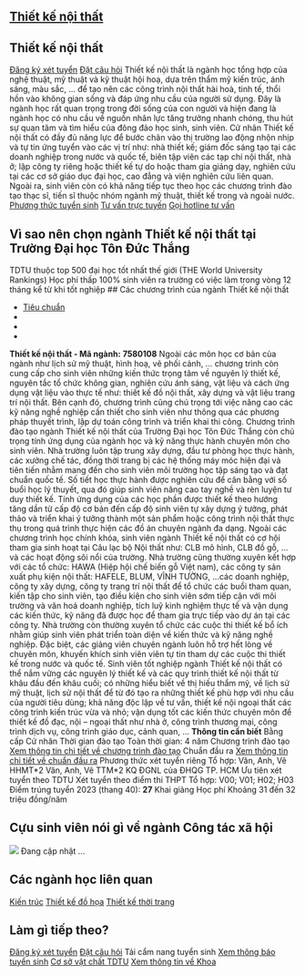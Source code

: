
## [Thiết kế nội thất](/dai-hoc/nganh-hoc/thiet-ke-noi-that)
## Thiết kế nội thất
[Đăng ký xét tuyển](https://xettuyen.tdtu.edu.vn) 
[Đặt câu hỏi](../../../../) Thiết kế nội thất là ngành học tổng hợp của nghệ thuật, mỹ thuật và kỹ thuật
hội hoạ, dựa trên thẩm mỹ kiến trúc, ánh sáng, màu sắc, … để tạo nên các công
trình nội thất hài hoà, tinh tế, thổi hồn vào không gian sống và đáp ứng nhu cầu
của người sử dụng. Đây là ngành học rất quan trọng trong đời sống của con người
và hiện đang là ngành học có nhu cầu về nguồn nhân lực tăng trưởng nhanh chóng,
thu hút sự quan tâm và tìm hiểu của đông đảo học sinh, sinh viên. Cử nhân Thiết kế nội thất có đầy đủ năng lực để bước chân vào thị trường lao
động nhộn nhịp và tự tin ứng tuyển vào các vị trí như: nhà thiết kế; giám đốc
sáng tạo tại các doanh nghiệp trong nước và quốc tế, biên tập viên các tạp chí
nội thất, nhà ở; lập công ty riêng hoặc thiết kế tự do hoặc tham gia giảng dạy,
nghiên cứu tại các cơ sở giáo dục đại học, cao đẳng và viện nghiên cứu liên
quan. Ngoài ra, sinh viên còn có khả năng tiếp tục theo học các chương trình đào
tạo thạc sĩ, tiến sĩ thuộc nhóm ngành mỹ thuật, thiết kế trong và ngoài nước.
[Phương thức tuyển sinh](../../../../dai-hoc/tuyen-sinh/phuong-thuc-2024) 
[Tư vấn trực tuyến](https://www.facebook.com/tuyensinhtdtu) 
[Gọi hotline tư vấn](../../../../hoc-tai-tdtu/ho-tro-sinh-vien) 
## Vì sao nên chọn ngành Thiết kế nội thất tại Trường Đại học Tôn Đức Thắng
 TDTU thuộc top 500 đại học tốt nhất thế giới (THE World University Rankings) Học phí thấp 100% sinh viên ra trường có việc làm trong vòng 12 tháng kể từ khi tốt nghiệp ## Các chương trình của ngành Thiết kế nội thất
* [Tiêu chuẩn](#tab-2rhzz-1)
* 
* 
* 
**Thiết kế nội thất - Mã ngành:** 
**7580108** Ngoài các môn học cơ bản của ngành như lịch sử mỹ thuật, hình hoạ, vẽ phối
cảnh, … chương trình còn cung cấp cho sinh viên những kiến thức trọng tâm về
nguyên lý thiết kế, nguyên tắc tổ chức không gian, nghiên cứu ánh sáng, vật liệu
và cách ứng dụng vật liệu vào thực tế như: thiết kế đồ nội thất, xây dựng và vật
liệu trang trí nội thất. Bên cạnh đó, chương trình cũng chú trọng tới việc nâng
cao các kỹ năng nghề nghiệp cần thiết cho sinh viên như thông qua các phương
pháp thuyết trình, lập dự toán công trình và triển khai thi công. Chương trình đào tạo ngành Thiết kế nội thất của Trường Đại học Tôn Đức Thắng
còn chú trọng tính ứng dụng của ngành học và kỹ năng thực hành chuyên môn cho
sinh viên. Nhà trường luôn tập trung xây dựng, đầu tư phòng học thực hành, các
xưởng chế tác, đồng thời trang bị các hệ thống máy móc hiện đại và tiên tiến
nhằm mang đến cho sinh viên môi trường học tập sáng tạo và đạt chuẩn quốc tế. Số
tiết học thực hành được nghiên cứu để cân bằng với số buổi học lý thuyết, qua đó
giúp sinh viên nâng cao tay nghề và rèn luyện tư duy thiết kế. Tính ứng dụng của các học phần được thiết kế theo hướng tăng dần từ cấp độ cơ
bản đến cấp độ sinh viên tự xây dựng ý tưởng, phát thảo và triển khai ý tưởng
thành một sản phẩm hoặc công trình nội thất thực thụ trong quá trình thực hiện
các đồ án chuyên ngành đa dạng. Ngoài các chương trình học chính khóa, sinh viên ngành Thiết kế nội thất có cơ
hội tham gia sinh hoạt tại Câu lạc bộ Nội thất như: CLB mô hình, CLB đồ gỗ, … và
các hoạt động sôi nổi của trường. Nhà trường cũng thường xuyên kết hợp với các
tổ chức: HAWA (Hiệp hội chế biến gỗ Việt nam), các công ty sản xuất phụ kiện nội
thất: HAFELE, BLUM, VĨNH TƯỜNG, …các doanh nghiệp, công ty xây dựng, công ty
trang trí nội thất để tổ chức các buổi tham quan, kiến tập cho sinh viên, tạo
điều kiện cho sinh viên sớm tiếp cận với môi trường và văn hoá doanh nghiệp,
tích luỹ kinh nghiệm thực tế và vận dụng các kiến thức, kỹ năng đã được học để
tham gia trực tiếp vào dự án tại các công ty. Nhà trường còn thường xuyên tổ chức các cuộc thi thiết kế bổ ích nhằm giúp
sinh viên phát triển toàn diện về kiến thức và kỹ năng nghề nghiệp. Đặc biệt,
các giảng viên chuyên ngành luôn hỗ trợ hết lòng về chuyên môn, khuyến khích
sinh viên viên tự tin tham dự các cuộc thi thiết kế trong nước và quốc tế. Sinh viên tốt nghiệp ngành Thiết kế nội thất có thể nắm vững các nguyên lý
thiết kế và các quy trình thiết kế nội thất từ khâu đầu đến khâu cuối; có những
hiểu biết về thị hiếu thẩm mỹ, về lịch sử mỹ thuật, lịch sử nội thất để từ đó
tạo ra những thiết kế phù hợp với nhu cầu của người tiêu dùng; khả năng độc lập
về tư vấn, thiết kế nội ngoại thất các công trình kiến trúc vừa và nhỏ; vận dụng
tốt các kiến thức chuyên môn để thiết kế đồ đạc, nội – ngoại thất như nhà ở,
công trình thương mại, công trình dịch vụ, công trình giáo dục, cảnh quan, …
**Thông tin cần biết** Bằng cấp Cử nhân
 Thời gian đào tạo Toàn thời gian: 4 năm
 Chương trình đào tạo [Xem thông tin chi tiết về chương trình đào
tạo](https://cktt-cdr.tdtu.edu.vn/chuongtrinhdaotao?type=tuyensinh&hedaotao=0)
 Chuẩn đầu ra [Xem thông tin chi tiết về chuẩn đầu
ra](https://cktt-cdr.tdtu.edu.vn/chuandaura?type=tuyensinh&hedaotao=0)
 Phương thức xét tuyển riêng Tổ hợp: Văn, Anh, Vẽ HHMT\*2 Văn, Anh, Vẽ TTM\*2 KQ ĐGNL của ĐHQG TP. HCM Ưu tiên xét tuyển theo TDTU
 Xét tuyển theo điểm thi THPT Tổ hợp: V00; V01; H02; H03 Điểm trúng tuyển 2023 (thang 40):  **27**
 Khai giảng Học phí Khoảng 31 đến 32 triệu đồng/năm
## Cựu sinh viên nói gì về ngành Công tác xã hội
![](https://admission.tdtu.edu.vn) Đang cập nhật ...
## Các ngành học liên quan
[Kiến trúc](../../../../dai-hoc/nganh-hoc/kien-truc) 
[Thiết kế đồ họa](../../../../dai-hoc/nganh-hoc/thiet-ke-do-hoa) 
[Thiết kế thời trang](../../../../dai-hoc/nganh-hoc/thiet-ke-thoi-trang) 
## Làm gì tiếp theo?
[Đăng ký xét tuyển](https://xettuyen.tdtu.edu.vn) 
[Đặt câu hỏi](../../../../) 
Tải cẩm nang tuyển sinh
[Xem thông báo tuyển sinh](../../../../dai-hoc/tuyen-sinh/phuong-thuc-2024) 
[Cơ sở vật chất TDTU](../../../../gioi-thieu/co-so-vat-chat) 
[Xem thông tin về Khoa](https://ifa.tdtu.edu.vn/) 
